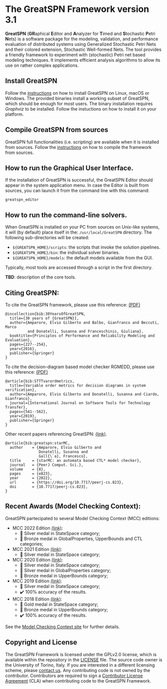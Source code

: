 
# The GreatSPN Framework version 3.1

**GreatSPN** (**GR**aphical **E**ditor and **A**nalyzer for **T**imed and **S**tochastic **P**etri **N**ets) 
is a software package for the modeling, validation, and performance evaluation of distributed systems 
using Generalized Stochastic Petri Nets and their colored extension, Stochastic Well-formed Nets. 
The tool provides a friendly framework to experiment with (stochastic) Petri net based modeling techniques. 
It implements efficient analysis algorithms to allow its use on rather complex applications.


## Install GreatSPN

Follow the [instructions](docs/INSTALL.md) on how to install GreatSPN on Linux, macOS or Windows. The provided binaries install a working subset of GreatSPN, which should be enough for most users. The binary installation requires *Graphviz* to be installed. Follow the instuctions on how to install it on your platform.


## Compile GreatSPN from sources

GreatSPN full functionalities (i.e. scripting) are available when it is installed from sources.
Follow the [instructions](docs/COMPILE.md) on how to compile the framework from sources.


## How to run the Graphical User Interface.

If the installation of GreatSPN is successful, the GreatSPN Editor should appear
in the system application menu. 
In case the Editor is built from sources, you can launch it from the command line
with this command:
```
greatspn_editor
```

## How to run the command-line solvers.

When GreatSPN is installed on your PC from sources on Unix-like systems, it will (by default) place itself in the: `/usr/local/GreatSPN` directory. 
The following sub-directories will be created:

 * `${GREATSPN_HOME}/scripts`:  the scripts that invoke the solution pipelines.
 * `${GREATSPN_HOME}/bin`:  the individual solver binaries.
 * `${GREATSPN_HOME}/models`:  the default models available from the GUI.

Typically, most tools are accessed through a script in the first directory.

**TBD**: description of the core tools.



## Citing GreatSPN:

To cite the GreatSPN framework, please use this reference: [(PDF)](https://iris.unito.it/retrieve/handle/2318/1624717/295450/Amparore-trivedi-chapter.pdf)

```
@incollection{bib:30YearsOfGreatSPN,
  title={30 years of {GreatSPN}},
  author={Amparore, Elvio Gilberto and Balbo, Gianfranco and Beccuti, Marco 
  	      and Donatelli, Susanna and Franceschinis, Giuliana},
  booktitle={Principles of Performance and Reliability Modeling and Evaluation},
  pages={227--254},
  year={2016},
  publisher={Springer}
}
```

To cite the decision-diagram based model checker RGMEDD, please use this reference: [(PDF)](https://aperto.unito.it/retrieve/handle/2318/1764225/685722/Variable%20order%20metrics%20for%20decision%20diagrams%20in%20system%20verification%20-%20STTT.pdf)

```
@article{bib:STTTvarordmetrics,
  title={Variable order metrics for decision diagrams in system verification},
  author={Amparore, Elvio Gilberto and Donatelli, Susanna and Ciardo, Gianfranco},
  journal={International Journal on Software Tools for Technology Transfer},
  pages={541--562},
  year={2019},
  publisher={Springer}
}
```

Other recent papers referencing GreatSPN:
[(link)](https://peerj.com/articles/cs-823/).

```
@article{bib:greatspn:starMC,
  author    = {Amparore, Elvio Gilberto and 
               Donatelli, Susanna and 
               Gall{\`a}, Francesco},
  title     = {starMC: an automata based CTL* model checker},
  journal   = {PeerJ Comput. Sci.},
  volume    = {8},
  pages     = {e823},
  year      = {2022},
  url       = {https://doi.org/10.7717/peerj-cs.823},
  doi       = {10.7717/peerj-cs.823},
}
```


## Recent Awards (Model Checking Context):

GreatSPN partecipated to several Model Checking Context (MCC) editions:

 * MCC 2022 Edition [(link)](https://mcc.lip6.fr/2022/results.php):
    - 🥈 Silver medal in StateSpace category;
    - 🥉 Bronze medal in GlobalProperties, UpperBounds and CTL categories;
 * MCC 2021 Edition [(link)](https://mcc.lip6.fr/2021/results.php):
    - 🥈 Silver medal in StateSpace category;
 * MCC 2020 Edition [(link)](https://mcc.lip6.fr/2020/results.php):
    - 🥈 Silver medal in StateSpace category;
    - 🥈 Silver medal in GlobalProperties category;
    - 🥉 Bronze medal in UpperBounds category;
 * MCC 2019 Edition [(link)](https://mcc.lip6.fr/2019/results.php):
    - 🥈 Silver medal in StateSpace category;
    - ✔️ 100% accuracy of the results.
 * MCC 2018 Edition [(link)](https://mcc.lip6.fr/2018/results.php):
    - 🥇 Gold medal in StateSpace category;
    - 🥉 Bronze medal in UpperBounds category;
    - ✔️ 100% accuracy of the results.

See the [Model Checking Context site](https://mcc.lip6.fr) for further details.



## Copyright and License

The GreatSPN Framework is licensed under the GPLv2.0 license, 
which is available within the repository in the [LICENSE](LICENSE) file. 
The source code owner is the University of Torino, Italy.
If you are interested in a different licensing scheme, please [contact us](mailto:greatspn@di.unito.it).
Any contributing code is not owned by the contributor.
Contributors are required to sign a [Contributor License Agreement](CONTRIBUTING) (CLA) 
when contributing code to the GreatSPN Framework.




